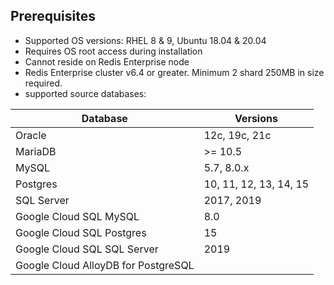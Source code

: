 ## Prerequisites

- Supported OS versions: RHEL 8 & 9, Ubuntu 18.04 & 20.04
- Requires OS root access during installation
- Cannot reside on Redis Enterprise node
- Redis Enterprise cluster v6.4 or greater. Minimum 2 shard 250MB in size required.  
- supported source databases:
  
| Database                          | Versions                                |
|-----------------------------------|-----------------------------------------|
| Oracle                            | 12c, 19c, 21c                           |
| MariaDB                           | >= 10.5                                 |
| MySQL                             | 5.7, 8.0.x                              |
| Postgres                          | 10, 11, 12, 13, 14, 15                  |
| SQL Server                        | 2017, 2019                              |
| Google Cloud SQL MySQL            | 8.0                                     |
| Google Cloud SQL Postgres         | 15                                      |
| Google Cloud SQL SQL Server       | 2019                                    |
| Google Cloud AlloyDB for PostgreSQL |                                         |
